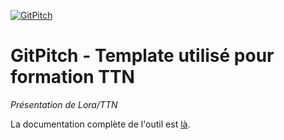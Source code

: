 [![GitPitch](https://gitpitch.com/assets/badge.svg)](https://gitpitch.com/gitpitch/the-template)

# GitPitch - Template utilisé pour formation TTN

*Présentation de Lora/TTN*

La documentation complète de l'outil est [là](https://gitpitch.com/docs/the-template).

